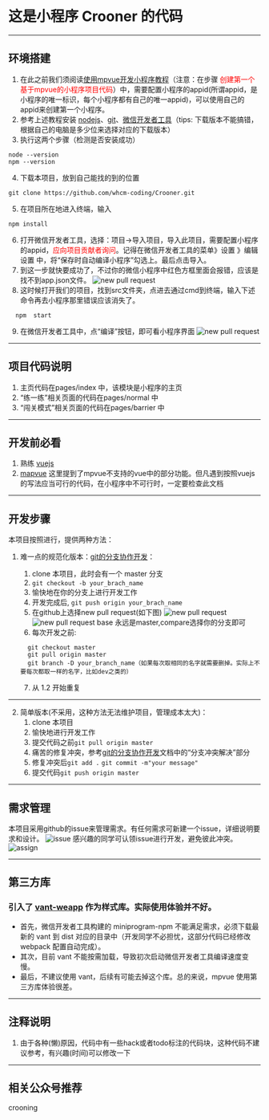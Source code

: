 # 这是小程序 Crooner 的代码
___

## 环境搭建
1. 在此之前我们须阅读[使用mpvue开发小程序教程](https://www.jianshu.com/p/6f8d74be3ff8)（注意：在步骤 <font color='red'>创建第一个基于mpvue的小程序项目代码</font>）中，需要配置小程序的appid(所谓appid，是小程序的唯一标识，每个小程序都有自己的唯一appid)，可以使用自己的appid来创建第一个小程序。
2. 参考上述教程安装 [nodejs](https://nodejs.org/en/download/)、[git](https://git-scm.com/downloads)、[微信开发者工具](https://developers.weixin.qq.com/miniprogram/dev/devtools/download.html)（tips: 下载版本不能搞错，根据自己的电脑是多少位来选择对应的下载版本）
3. 执行这两个步骤（检测是否安装成功）
```
node --version
npm --version
```
4. 下载本项目，放到自己能找的到的位置
```
git clone https://github.com/whcm-coding/Crooner.git
```
5. 在项目所在地进入终端，输入
```
npm install
```
6. 打开微信开发者工具，选择：项目->导入项目，导入此项目，需要配置小程序的appid，<font color='red'>应向项目贡献者询问</font>。记得在微信开发者工具的菜单》设置 》编辑设置 中，将“保存时自动编译小程序”勾选上。最后点击导入。
7. 到这一步就快要成功了，不过你的微信小程序中红色方框里面会报错，应该是找不到app.json文件。
![new pull request ](./readmeImgs/13.png)
8. 这时候打开我们的项目，找到src文件夹，点进去通过cmd到终端，输入下述命令再去小程序那里错误应该消失了。
```
  npm  start
```
9. 在微信开发者工具中，点“编译”按钮，即可看小程序界面
![new pull request ](./readmeImgs/16.png)
___

## 项目代码说明
1. 主页代码在pages/index 中，该模块是小程序的主页
2. “练一练”相关页面的代码在pages/normal 中
3. “闯关模式”相关页面的代码在pages/barrier 中
___

## 开发前必看
1. 熟练 [vuejs](https://cn.vuejs.org/v2/guide/)
2. [mapvue](http://mpvue.com/mpvue/) 这里提到了mpvue不支持的vue中的部分功能。但凡遇到按照vuejs的写法应当可行的代码，在小程序中不可行时，一定要检查此文档
___

## 开发步骤
本项目按照进行，提供两种方法：
1. 难一点的规范化版本：[git的分支协作开发](https://segmentfault.com/a/1190000011010729)：
    1. clone 本项目，此时会有一个 master 分支
    2. ```git checkout -b your_brach_name```
    3. 愉快地在你的分支上进行开发工作
    4. 开发完成后, ```git push origin your_brach_name```
    5. 在github上选择new pull request(如下图)
  ![new pull request ](./readmeImgs/mr.png)
  ![new pull request ](./readmeImgs/mr2.png)
       base 永远是master,compare选择你的分支即可
    6. 每次开发之前:

    ```
      git checkout master
      git pull origin master
      git branch -D your_branch_name（如果每次取相同的名字就需要删掉。实际上不要每次都取一样的名字，比如dev之类的）
    ```
    
    7. 从 1.2 开始重复

***
2. 简单版本(不采用，这种方法无法维护项目，管理成本太大)：
    1. clone 本项目
    2. 愉快地进行开发工作
    3. 提交代码之前```git pull origin master```
    4. 痛苦的修复冲突，参考[git的分支协作开发](https://segmentfault.com/a/1190000011010729)文档中的“分支冲突解决”部分
    5. 修复冲突后```git add .``` ```git commit -m"your message"```
    5. 提交代码```git push origin master```
***

## 需求管理
本项目采用github的issue来管理需求。有任何需求可新建一个issue，详细说明要求和设计。
![issue](./readmeImgs/issue-1.png)
感兴趣的同学可认领issue进行开发，避免彼此冲突。
![assign](./readmeImgs/issue-2.png)
___

## 第三方库
### 引入了 [vant-weapp](https://youzan.github.io/vant-weapp/#/quickstart#yin-ru-zu-jian) 作为样式库。实际使用体验并不好。
-  首先，微信开发者工具构建的 miniprogram-npm 不能满足需求，必须下载最新的 vant 到 dist 对应的目录中（开发同学不必担忧，这部分代码已经修改 webpack 配置自动完成）。
- 其次，目前 vant 不能按需加载，导致初次启动微信开发者工具编译速度变慢。 
- 最后，不建议使用 vant，后续有可能去掉这个库。总的来说，mpvue 使用第三方库体验很差。
___
## 注释说明
1. 由于各种(懒)原因，代码中有一些hack或者todo标注的代码块，这种代码不建议参考，有兴趣(时间)可以修改一下
___
## 相关公众号推荐
crooning



